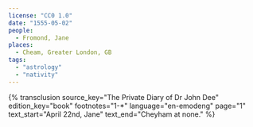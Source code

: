 ```yaml
---
license: "CC0 1.0"
date: "1555-05-02"
people:
  - Fromond, Jane
places:
  - Cheam, Greater London, GB
tags:
  - "astrology"
  - "nativity"
---
```

{% transclusion
  source_key="The Private Diary of Dr John Dee"
  edition_key="book"
  footnotes="1-*"
  language="en-emodeng"
  page="1"
  text_start="April 22nd, Jane"
  text_end="Cheyham at none."
%}
